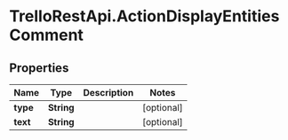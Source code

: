 # TrelloRestApi.ActionDisplayEntitiesComment

## Properties

Name | Type | Description | Notes
------------ | ------------- | ------------- | -------------
**type** | **String** |  | [optional] 
**text** | **String** |  | [optional] 


